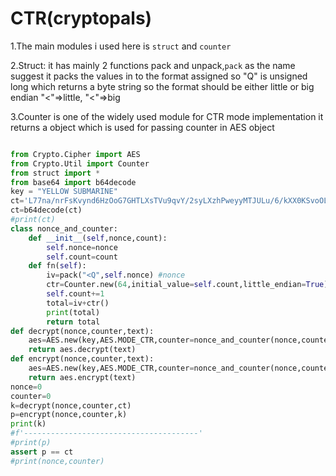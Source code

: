 # CTR(cryptopals)

1.The main modules i used here is ```struct``` and `counter` 

2.Struct: it has mainly 2 functions pack and unpack,`pack` as the name suggest it packs the values in to the format assigned so "Q" is unsigned long which returns a byte string so the format should be either little or big endian "<"=>little, "<"=>big

3.Counter is one of the  widely used  module for CTR mode implementation it returns a object which is used for passing counter in AES object 


```py

from Crypto.Cipher import AES
from Crypto.Util import Counter
from struct import *
from base64 import b64decode
key = "YELLOW SUBMARINE"
ct='L77na/nrFsKvynd6HzOoG7GHTLXsTVu9qvY/2syLXzhPweyyMTJULu/6/kXX0KSvoOLSFQ=='
ct=b64decode(ct)
#print(ct)
class nonce_and_counter:
    def __init__(self,nonce,count):
        self.nonce=nonce
        self.count=count
    def fn(self):
        iv=pack("<Q",self.nonce) #nonce
        ctr=Counter.new(64,initial_value=self.count,little_endian=True)
        self.count+=1
        total=iv+ctr()
        print(total)
        return total
def decrypt(nonce,counter,text):
	aes=AES.new(key,AES.MODE_CTR,counter=nonce_and_counter(nonce,counter).fn)
	return aes.decrypt(text)
def encrypt(nonce,counter,text):
	aes=AES.new(key,AES.MODE_CTR,counter=nonce_and_counter(nonce,counter).fn)
	return aes.encrypt(text)
nonce=0
counter=0
k=decrypt(nonce,counter,ct)
p=encrypt(nonce,counter,k)
print(k)
#f'---------------------------------------'
#print(p)
assert p == ct
#print(nonce,counter)
```
